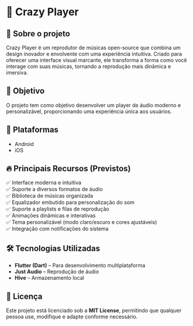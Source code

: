 # 🎵 Crazy Player

## 🚀 Sobre o projeto
Crazy Player é um reprodutor de músicas open-source que combina um design inovador e envolvente com uma experiência intuitiva. Criado para oferecer uma interface visual marcante, ele transforma a forma como você interage com suas músicas, tornando a reprodução mais dinâmica e imersiva.

## 🎯 Objetivo
O projeto tem como objetivo desenvolver um player de áudio moderno e personalizável, proporcionando uma experiência única aos usuários.

## 📱 Plataformas
- Android
- iOS

## 🔥 Principais Recursos (Previstos)
✅ Interface moderna e intuitiva  
✅ Suporte a diversos formatos de áudio  
✅ Biblioteca de músicas organizada  
✅ Equalizador embutido para personalização do som  
✅ Suporte a playlists e filas de reprodução  
✅ Animações dinâmicas e interativas  
✅ Tema personalizável (modo claro/escuro e cores ajustáveis)  
✅ Integração com notificações do sistema  

## 🛠 Tecnologias Utilizadas
- **Flutter (Dart)** – Para desenvolvimento multiplataforma  
- **Just Audio** – Reprodução de áudio  
- **Hive** – Armazenamento local  

## 📜 Licença
Este projeto está licenciado sob a **MIT License**, permitindo que qualquer pessoa use, modifique e adapte conforme necessário.
